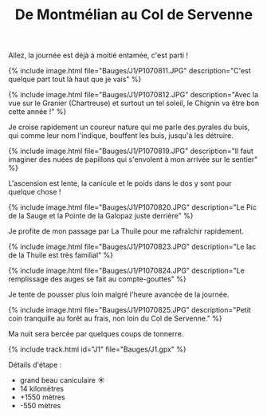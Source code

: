 ﻿---
title: "De Montmélian au Col de Servenne"
permalink: /Bauges/J1/
sidebar:
  nav: "bauges"
enable_tracks: true
---

Allez, la journée est déjà à moitié entamée, c'est parti !

{% include image.html file="Bauges/J1/P1070811.JPG" description="C'est quelque part tout là haut que je vais" %}

{% include image.html file="Bauges/J1/P1070812.JPG" description="Avec la vue sur le Granier (Chartreuse) et surtout un tel soleil, le Chignin va être bon cette année !" %}

Je croise rapidement un coureur nature qui me parle des pyrales du buis, qui comme leur nom l'indique, bouffent les buis, jusqu'à les détruire.

{% include image.html file="Bauges/J1/P1070819.JPG" description="Il faut imaginer des nuées de papillons qui s'envolent à mon arrivée sur le sentier" %}

L'ascension est lente, la canicule et le poids dans le dos y sont pour quelque chose !

{% include image.html file="Bauges/J1/P1070820.JPG" description="Le Pic de la Sauge et la Pointe de la Galopaz juste derrière" %}

Je profite de mon passage par La Thuile pour me rafraîchir rapidement.

{% include image.html file="Bauges/J1/P1070823.JPG" description="Le lac de la Thuile est très familial" %}

{% include image.html file="Bauges/J1/P1070824.JPG" description="Le remplissage des auges se fait au compte-gouttes" %}

Je tente de pousser plus loin malgré l'heure avancée de la journée.

{% include image.html file="Bauges/J1/P1070825.JPG" description="Petit coin tranquille au forêt au frais, non loin du Col de Servenne." %}

Ma nuit sera bercée par quelques coups de tonnerre.

{% include track.html id="J1" file="Bauges/J1.gpx" %}

Détails d'étape :
* grand beau caniculaire :sunny:
* 14 kilomètres
* +1550 mètres
* -550 mètres

